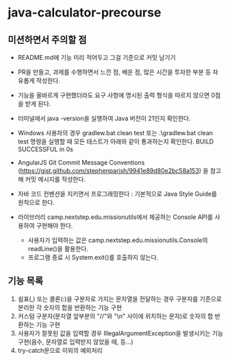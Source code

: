 # java-calculator-precourse


## 미션하면서 주의할 점 
- README.md에 기능 미리 적어두고 그걸 기준으로 커밋 남기기
- PR을 만들고, 과제를 수행하면서 느낀 점, 배운 점, 많은 시간을 투자한 부분 등 자유롭게 작성한다.
- 기능을 올바르게 구현했더라도 요구 사항에 명시된 출력 형식을 따르지 않으면 0점을 받게 된다.
- 터미널에서 java -version을 실행하여 Java 버전이 21인지 확인한다.
- Windows 사용자의 경우 gradlew.bat clean test 또는 .\gradlew.bat clean test 명령을 실행할 때 모든 테스트가 아래와 같이 통과하는지 확인한다.
BUILD SUCCESSFUL in 0s

- AngularJS Git Commit Message Conventions (https://gist.github.com/stephenparish/9941e89d80e2bc58a153) 을 참고해 커밋 메시지를 작성한다.
- 자바 코드 컨벤션을 지키면서 프로그래밍한다 : 기본적으로 Java Style Guide를 원칙으로 한다.
- 라이브러리 camp.nextstep.edu.missionutils에서 제공하는 Console API를 사용하여 구현해야 한다.
  - 사용자가 입력하는 값은 camp.nextstep.edu.missionutils.Console의 readLine()을 활용한다.
  - 프로그램 종료 시 System.exit()를 호출하지 않는다.


## 기능 목록 
1) 쉼표(,) 또는 콜론(:)을 구분자로 가지는 문자열을 전달하는 경우 구분자를 기준으로 분리한 각 숫자의 합을 반환하는 기능 구현<br>
2) 커스텀 구분자(문자열 앞부분의 "//"와 "\n" 사이에 위치하는 문자)로 숫자의 합 반환하는 기능 구현 <br>
3) 사용자가 잘못된 값을 입력할 경우 IllegalArgumentException을 발생시키는 기능 구현(음수, 문자열로 입력받지 않았을 때, 등...)
4) try-catch문으로 이외의 예외처리 


